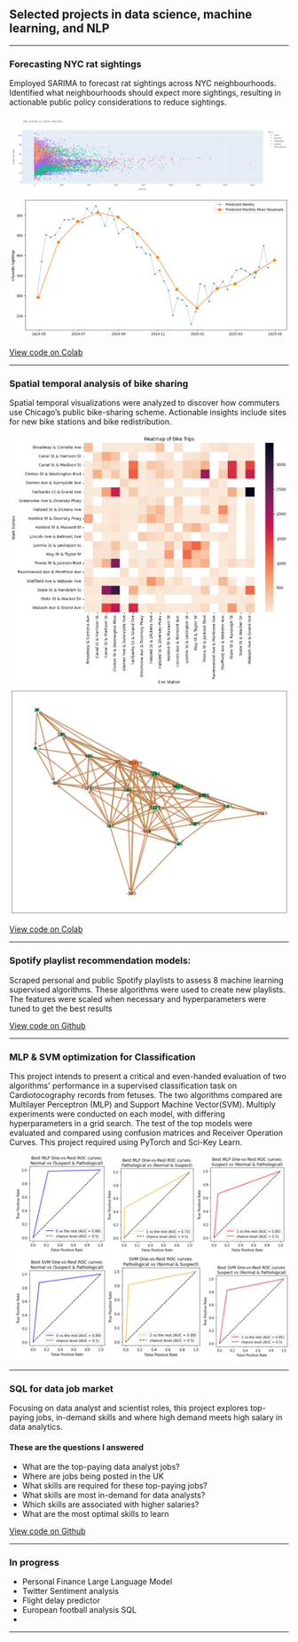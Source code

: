## Selected projects in data science, machine learning, and NLP 

---

### Forecasting NYC rat sightings

Employed SARIMA to forecast rat sightings across NYC neighbourhoods. Identified what neighbourhoods should expect more sightings, resulting in actionable public policy 
considerations to reduce sightings.

<img src="images/trash_sighting_interactive_plot.png?raw=true"/>

<img src="images/2025_predictions.png?raw=true"/>

[View code on Colab](https://colab.research.google.com/drive/1j-ap6feSFEi3hifDkVdFcVZO8UpZ7vMl#scrollTo=Y8uYR05i1hYS)

---
### Spatial temporal analysis of bike sharing

Spatial temporal visualizations were analyzed to discover how commuters use Chicago’s public bike-sharing scheme. 
Actionable insights include sites for new bike stations and bike redistribution. 


<img src="images/heatmap_between_stations.png?raw=true"/>

<img src="images/flows_btw_stations.png?raw=true"/>

[View code on Colab](https://colab.research.google.com/drive/1l0ErYAPb4hl3UzXJ3NphqJhG5WeRUfaR#scrollTo=U4Gd3blDgFK-)

---
### Spotify playlist recommendation models:

Scraped personal and public Spotify playlists to assess 8 machine learning 
supervised algorithms. These algorithms were used to create new playlists. The features were scaled when 
necessary and hyperparameters were tuned to get the best results

[View code on Github](https://github.com/AJ-Horch/spotify_analysis)

---
### MLP & SVM optimization for Classification
This project intends to present a critical and even-handed evaluation of two algorithms' performance in a supervised classification task on Cardiotocography records from fetuses. The two algorithms compared are Multilayer Perceptron (MLP) and Support Machine Vector(SVM). Multiply experiments were conducted on each model, with differing hyperparameters in a grid search. The test of the top models were evaluated and compared using confusion matrices and Receiver Operation Curves. This project required using PyTorch and Sci-Key Learn.

<img src="images/mlp_vsm_roc.png?raw=true"/>

---
### SQL for data job market
Focusing on data analyst and scientist roles, this project explores top-paying jobs, in-demand skills and where high demand meets high salary in data analytics.

#### These are the questions I answered
- What are the top-paying data analyst jobs?
- Where are jobs being posted in the UK
- What skills are required for these top-paying jobs?
- What skills are most in-demand for data analysts?
- Which skills are associated with higher salaries?
- What are the most optimal skills to learn

[View code on Github](https://github.com/AJ-Horch/SQL_capstone_project)

---
### In progress

- Personal Finance Large Language Model
- Twitter Sentiment analysis
- Flight delay predictor
- European football analysis SQL
- 




---

